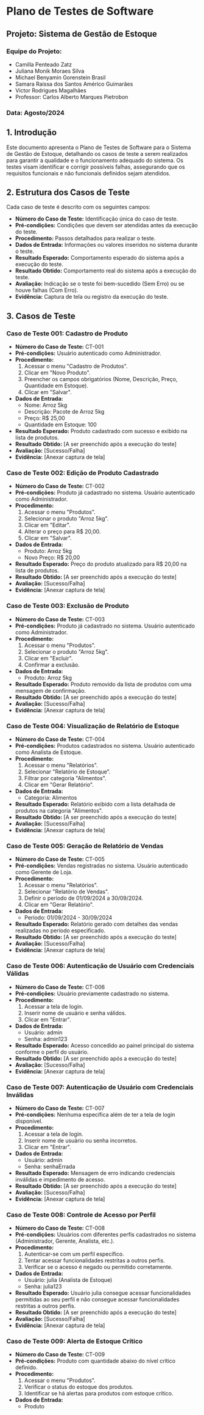 # Plano de Testes de Software
## Projeto: Sistema de Gestão de Estoque

### Equipe do Projeto:
- Camilla Penteado Zatz
- Juliana Monik Moraes Silva
- Michael Benyamin Gorenstein Brasil
- Samara Raissa dos Santos Américo Guimarães
- Victor Rodrigues Magalhães
- Professor: Carlos Alberto Marques Pietrobon

### Data: Agosto/2024

## 1. Introdução
Este documento apresenta o Plano de Testes de Software para o Sistema de Gestão de Estoque, detalhando os casos de teste a serem realizados para garantir a qualidade e o funcionamento adequado do sistema. Os testes visam identificar e corrigir possíveis falhas, assegurando que os requisitos funcionais e não funcionais definidos sejam atendidos.

## 2. Estrutura dos Casos de Teste
Cada caso de teste é descrito com os seguintes campos:
- **Número do Caso de Teste:** Identificação única do caso de teste.
- **Pré-condições:** Condições que devem ser atendidas antes da execução do teste.
- **Procedimento:** Passos detalhados para realizar o teste.
- **Dados de Entrada:** Informações ou valores inseridos no sistema durante o teste.
- **Resultado Esperado:** Comportamento esperado do sistema após a execução do teste.
- **Resultado Obtido:** Comportamento real do sistema após a execução do teste.
- **Avaliação:** Indicação se o teste foi bem-sucedido (Sem Erro) ou se houve falhas (Com Erro).
- **Evidência:** Captura de tela ou registro da execução do teste.

## 3. Casos de Teste

### Caso de Teste 001: Cadastro de Produto
- **Número do Caso de Teste:** CT-001
- **Pré-condições:** Usuário autenticado como Administrador.
- **Procedimento:**
  1. Acessar o menu "Cadastro de Produtos".
  2. Clicar em "Novo Produto".
  3. Preencher os campos obrigatórios (Nome, Descrição, Preço, Quantidade em Estoque).
  4. Clicar em "Salvar".
- **Dados de Entrada:**
  - Nome: Arroz 5kg
  - Descrição: Pacote de Arroz 5kg
  - Preço: R$ 25,00
  - Quantidade em Estoque: 100
- **Resultado Esperado:** Produto cadastrado com sucesso e exibido na lista de produtos.
- **Resultado Obtido:** [A ser preenchido após a execução do teste]
- **Avaliação:** [Sucesso/Falha]
- **Evidência:** [Anexar captura de tela]

### Caso de Teste 002: Edição de Produto Cadastrado
- **Número do Caso de Teste:** CT-002
- **Pré-condições:** Produto já cadastrado no sistema. Usuário autenticado como Administrador.
- **Procedimento:**
  1. Acessar o menu "Produtos".
  2. Selecionar o produto "Arroz 5kg".
  3. Clicar em "Editar".
  4. Alterar o preço para R$ 20,00.
  5. Clicar em "Salvar".
- **Dados de Entrada:**
  - Produto: Arroz 5kg
  - Novo Preço: R$ 20,00
- **Resultado Esperado:** Preço do produto atualizado para R$ 20,00 na lista de produtos.
- **Resultado Obtido:** [A ser preenchido após a execução do teste]
- **Avaliação:** [Sucesso/Falha]
- **Evidência:** [Anexar captura de tela]

### Caso de Teste 003: Exclusão de Produto
- **Número do Caso de Teste:** CT-003
- **Pré-condições:** Produto já cadastrado no sistema. Usuário autenticado como Administrador.
- **Procedimento:**
  1. Acessar o menu "Produtos".
  2. Selecionar o produto "Arroz 5kg".
  3. Clicar em "Excluir".
  4. Confirmar a exclusão.
- **Dados de Entrada:**
  - Produto: Arroz 5kg
- **Resultado Esperado:** Produto removido da lista de produtos com uma mensagem de confirmação.
- **Resultado Obtido:** [A ser preenchido após a execução do teste]
- **Avaliação:** [Sucesso/Falha]
- **Evidência:** [Anexar captura de tela]

### Caso de Teste 004: Visualização de Relatório de Estoque
- **Número do Caso de Teste:** CT-004
- **Pré-condições:** Produtos cadastrados no sistema. Usuário autenticado como Analista de Estoque.
- **Procedimento:**
  1. Acessar o menu "Relatórios".
  2. Selecionar "Relatório de Estoque".
  3. Filtrar por categoria "Alimentos".
  4. Clicar em "Gerar Relatório".
- **Dados de Entrada:**
  - Categoria: Alimentos
- **Resultado Esperado:** Relatório exibido com a lista detalhada de produtos na categoria "Alimentos".
- **Resultado Obtido:** [A ser preenchido após a execução do teste]
- **Avaliação:** [Sucesso/Falha]
- **Evidência:** [Anexar captura de tela]

### Caso de Teste 005: Geração de Relatório de Vendas
- **Número do Caso de Teste:** CT-005
- **Pré-condições:** Vendas registradas no sistema. Usuário autenticado como Gerente de Loja.
- **Procedimento:**
  1. Acessar o menu "Relatórios".
  2. Selecionar "Relatório de Vendas".
  3. Definir o período de 01/09/2024 a 30/09/2024.
  4. Clicar em "Gerar Relatório".
- **Dados de Entrada:**
  - Período: 01/09/2024 - 30/09/2024
- **Resultado Esperado:** Relatório gerado com detalhes das vendas realizadas no período especificado.
- **Resultado Obtido:** [A ser preenchido após a execução do teste]
- **Avaliação:** [Sucesso/Falha]
- **Evidência:** [Anexar captura de tela]

### Caso de Teste 006: Autenticação de Usuário com Credenciais Válidas
- **Número do Caso de Teste:** CT-006
- **Pré-condições:** Usuário previamente cadastrado no sistema.
- **Procedimento:**
  1. Acessar a tela de login.
  2. Inserir nome de usuário e senha válidos.
  3. Clicar em "Entrar".
- **Dados de Entrada:**
  - Usuário: admin
  - Senha: admin123
- **Resultado Esperado:** Acesso concedido ao painel principal do sistema conforme o perfil do usuário.
- **Resultado Obtido:** [A ser preenchido após a execução do teste]
- **Avaliação:** [Sucesso/Falha]
- **Evidência:** [Anexar captura de tela]

### Caso de Teste 007: Autenticação de Usuário com Credenciais Inválidas
- **Número do Caso de Teste:** CT-007
- **Pré-condições:** Nenhuma específica além de ter a tela de login disponível.
- **Procedimento:**
  1. Acessar a tela de login.
  2. Inserir nome de usuário ou senha incorretos.
  3. Clicar em "Entrar".
- **Dados de Entrada:**
  - Usuário: admin
  - Senha: senhaErrada
- **Resultado Esperado:** Mensagem de erro indicando credenciais inválidas e impedimento de acesso.
- **Resultado Obtido:** [A ser preenchido após a execução do teste]
- **Avaliação:** [Sucesso/Falha]
- **Evidência:** [Anexar captura de tela]

### Caso de Teste 008: Controle de Acesso por Perfil
- **Número do Caso de Teste:** CT-008
- **Pré-condições:** Usuários com diferentes perfis cadastrados no sistema (Administrador, Gerente, Analista, etc.).
- **Procedimento:**
  1. Autenticar-se com um perfil específico.
  2. Tentar acessar funcionalidades restritas a outros perfis.
  3. Verificar se o acesso é negado ou permitido corretamente.
- **Dados de Entrada:**
  - Usuário: julia (Analista de Estoque)
  - Senha: julia123
- **Resultado Esperado:** Usuário julia consegue acessar funcionalidades permitidas ao seu perfil e não consegue acessar funcionalidades restritas a outros perfis.
- **Resultado Obtido:** [A ser preenchido após a execução do teste]
- **Avaliação:** [Sucesso/Falha]
- **Evidência:** [Anexar captura de tela]

### Caso de Teste 009: Alerta de Estoque Crítico
- **Número do Caso de Teste:** CT-009
- **Pré-condições:** Produto com quantidade abaixo do nível crítico definido.
- **Procedimento:**
  1. Acessar o menu "Produtos".
  2. Verificar o status do estoque dos produtos.
  3. Identificar se há alertas para produtos com estoque crítico.
- **Dados de Entrada:**
  - Produto
